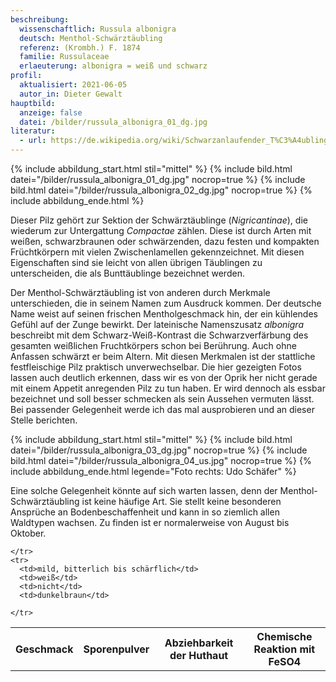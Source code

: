 ```yaml
---
beschreibung:
  wissenschaftlich: Russula albonigra
  deutsch: Menthol-Schwärztäubling
  referenz: (Krombh.) F. 1874
  familie: Russulaceae
  erlaeuterung: albonigra = weiß und schwarz
profil:
  aktualisiert: 2021-06-05
  autor_in: Dieter Gewalt
hauptbild:
  anzeige: false
  datei: /bilder/russula_albonigra_01_dg.jpg
literatur:
  - url: https://de.wikipedia.org/wiki/Schwarzanlaufender_T%C3%A4ubling
---
```

{% include abbildung_start.html stil="mittel" %}
{% include bild.html datei="/bilder/russula_albonigra_01_dg.jpg" nocrop=true %}
{% include bild.html datei="/bilder/russula_albonigra_02_dg.jpg" nocrop=true %}
{% include abbildung_ende.html %}

Dieser Pilz  gehört zur Sektion der Schwärztäublinge (*Nigricantinae*), die wiederum zur Untergattung *Compactae* zählen. Diese ist durch Arten mit weißen, schwarzbraunen oder schwärzenden, dazu festen und kompakten Früchtkörpern mit vielen Zwischenlamellen gekennzeichnet. Mit diesen Eigenschaften sind sie leicht von allen übrigen Täublingen zu unterscheiden, die als Bunttäublinge bezeichnet werden.

Der Menthol-Schwärztäubling ist von anderen durch Merkmale unterschieden, die in seinem Namen zum Ausdruck kommen. Der deutsche Name weist auf seinen frischen Mentholgeschmack hin, der ein kühlendes Gefühl auf der Zunge bewirkt. Der lateinische Namenszusatz *albonigra* beschreibt mit dem Schwarz-Weiß-Kontrast die Schwarzverfärbung des gesamten weißlichen Fruchtkörpers schon bei Berührung. Auch ohne Anfassen schwärzt er beim Altern. Mit diesen Merkmalen ist der stattliche festfleischige Pilz praktisch unverwechselbar. Die hier gezeigten Fotos lassen auch deutlich erkennen, dass wir es von der Oprik her nicht gerade mit einem Appetit anregenden Pilz zu tun haben. Er wird dennoch als essbar bezeichnet und soll besser schmecken als sein Aussehen vermuten lässt. Bei passender Gelegenheit werde ich das mal ausprobieren und an dieser Stelle berichten.

{% include abbildung_start.html stil="mittel" %}
{% include bild.html datei="/bilder/russula_albonigra_03_dg.jpg" nocrop=true %}
{% include bild.html datei="/bilder/russula_albonigra_04_us.jpg" nocrop=true %}
{% include abbildung_ende.html legende="Foto rechts: Udo Schäfer" %}

Eine solche Gelegenheit könnte auf sich warten lassen, denn der Menthol-Schwärztäubling ist keine häufige Art. Sie stellt keine besonderen Ansprüche an Bodenbeschaffenheit und kann in so ziemlich allen Waldtypen wachsen. Zu finden ist er normalerweise von August bis Oktober.

<div class="table-responsive">
  <table class="table taeubling">
    <tr>
      <th rowspan="2">Geschmack</th>
      <th rowspan="2">Sporenpulver</th>
      <th rowspan="2">Abziehbarkeit der Huthaut</th>
      <th colspan="3" class="text-center">Chemische Reaktion mit FeSO4</th>
    </tr>
    <tr>
      
      
    </tr>
    <tr>
      <td>mild, bitterlich bis schärflich</td>
      <td>weiß</td>
      <td>nicht</td>
      <td>dunkelbraun</td>
       
    </tr>
  </table>
</div>